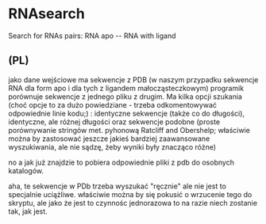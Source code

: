 # RNAsearch
Search for RNAs pairs: RNA apo -- RNA with ligand

## (PL)
jako dane wejściowe ma sekwencje z PDB (w naszym przypadku sekwencje RNA dla form apo i dla tych z ligandem małocząsteczkowym)
programik porównuje sekwencje z jednego pliku z drugim. Ma kilka opcji szukania (choć opcje to za dużo powiedziane - trzeba odkomentowywać odpowiednie linie kodu;) : identyczne sekwencje (także co do długości), identyczne, ale różnej długości oraz sekwencje podobne (proste porównywanie stringów met. pyhonową Ratcliff and Obershelp; właściwie można by zastosować jeszcze jakieś bardziej zaawansowane wyszukiwania, ale nie sądzę, żeby wyniki były znacząco różne)

no a jak już znajdzie to pobiera odpowiednie pliki z pdb do osobnych katalogów.

aha, te sekwencje w PDb trzeba wyszukać "ręcznie" ale nie jest to specjalnie uciążliwe. właściwie można by się pokusić o wrzucenie tego do skryptu, ale jako że jest to czynnośc jednorazowa to na razie niech zostanie tak, jak jest.
